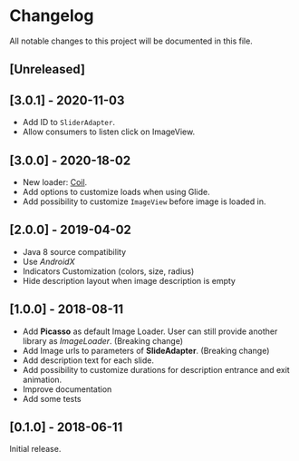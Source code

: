 # Changelog
All notable changes to this project will be documented in this file.

## [Unreleased]

## [3.0.1] - 2020-11-03

- Add ID to `SliderAdapter`.
- Allow consumers to listen click on ImageView.

## [3.0.0] - 2020-18-02

- New loader: [Coil](https://github.com/coil-kt/coil).
- Add options to customize loads when using Glide.
- Add possibility to customize `ImageView` before image is loaded in.

## [2.0.0] - 2019-04-02

- Java 8 source compatibility
- Use *AndroidX*
- Indicators Customization (colors, size, radius)
- Hide description layout when image description is empty

## [1.0.0] - 2018-08-11

- Add **Picasso** as default Image Loader. User can still provide another library as *ImageLoader*. (Breaking change)
- Add Image urls to parameters of **SlideAdapter**. (Breaking change)
- Add description text for each slide.
- Add possibility to customize durations for description entrance and exit animation.
- Improve documentation
- Add some tests

## [0.1.0] - 2018-06-11

Initial release.
